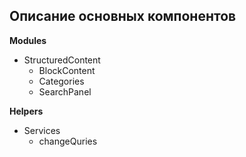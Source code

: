 ## Описание основных компонентов

**Modules**
 
 - StructuredContent  
   - BlockContent
   - Categories
   - SearchPanel
 
**Helpers**
  - Services
    - changeQuries

